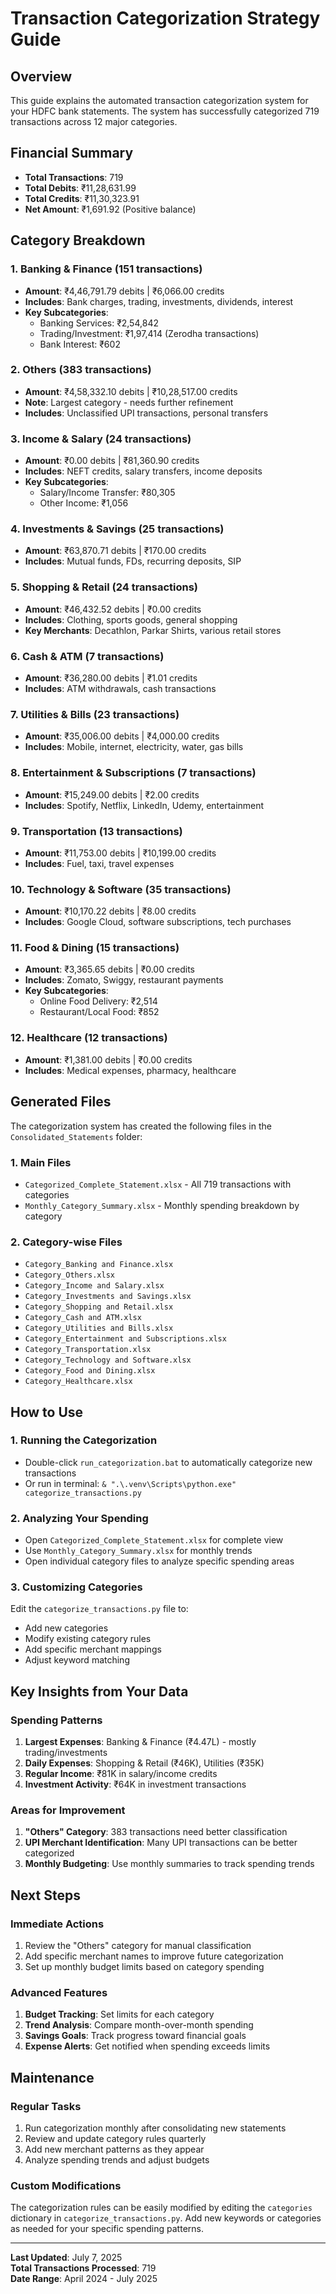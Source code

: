 # Transaction Categorization Strategy Guide

## Overview
This guide explains the automated transaction categorization system for your HDFC bank statements. The system has successfully categorized 719 transactions across 12 major categories.

## Financial Summary
- **Total Transactions**: 719
- **Total Debits**: ₹11,28,631.99
- **Total Credits**: ₹11,30,323.91
- **Net Amount**: ₹1,691.92 (Positive balance)

## Category Breakdown

### 1. **Banking & Finance** (151 transactions)
- **Amount**: ₹4,46,791.79 debits | ₹6,066.00 credits
- **Includes**: Bank charges, trading, investments, dividends, interest
- **Key Subcategories**:
  - Banking Services: ₹2,54,842
  - Trading/Investment: ₹1,97,414 (Zerodha transactions)
  - Bank Interest: ₹602

### 2. **Others** (383 transactions)
- **Amount**: ₹4,58,332.10 debits | ₹10,28,517.00 credits
- **Note**: Largest category - needs further refinement
- **Includes**: Unclassified UPI transactions, personal transfers

### 3. **Income & Salary** (24 transactions)
- **Amount**: ₹0.00 debits | ₹81,360.90 credits
- **Includes**: NEFT credits, salary transfers, income deposits
- **Key Subcategories**:
  - Salary/Income Transfer: ₹80,305
  - Other Income: ₹1,056

### 4. **Investments & Savings** (25 transactions)
- **Amount**: ₹63,870.71 debits | ₹170.00 credits
- **Includes**: Mutual funds, FDs, recurring deposits, SIP

### 5. **Shopping & Retail** (24 transactions)
- **Amount**: ₹46,432.52 debits | ₹0.00 credits
- **Includes**: Clothing, sports goods, general shopping
- **Key Merchants**: Decathlon, Parkar Shirts, various retail stores

### 6. **Cash & ATM** (7 transactions)
- **Amount**: ₹36,280.00 debits | ₹1.01 credits
- **Includes**: ATM withdrawals, cash transactions

### 7. **Utilities & Bills** (23 transactions)
- **Amount**: ₹35,006.00 debits | ₹4,000.00 credits
- **Includes**: Mobile, internet, electricity, water, gas bills

### 8. **Entertainment & Subscriptions** (7 transactions)
- **Amount**: ₹15,249.00 debits | ₹2.00 credits
- **Includes**: Spotify, Netflix, LinkedIn, Udemy, entertainment

### 9. **Transportation** (13 transactions)
- **Amount**: ₹11,753.00 debits | ₹10,199.00 credits
- **Includes**: Fuel, taxi, travel expenses

### 10. **Technology & Software** (35 transactions)
- **Amount**: ₹10,170.22 debits | ₹8.00 credits
- **Includes**: Google Cloud, software subscriptions, tech purchases

### 11. **Food & Dining** (15 transactions)
- **Amount**: ₹3,365.65 debits | ₹0.00 credits
- **Includes**: Zomato, Swiggy, restaurant payments
- **Key Subcategories**:
  - Online Food Delivery: ₹2,514
  - Restaurant/Local Food: ₹852

### 12. **Healthcare** (12 transactions)
- **Amount**: ₹1,381.00 debits | ₹0.00 credits
- **Includes**: Medical expenses, pharmacy, healthcare

## Generated Files

The categorization system has created the following files in the `Consolidated_Statements` folder:

### 1. **Main Files**
- `Categorized_Complete_Statement.xlsx` - All 719 transactions with categories
- `Monthly_Category_Summary.xlsx` - Monthly spending breakdown by category

### 2. **Category-wise Files**
- `Category_Banking and Finance.xlsx`
- `Category_Others.xlsx`
- `Category_Income and Salary.xlsx`
- `Category_Investments and Savings.xlsx`
- `Category_Shopping and Retail.xlsx`
- `Category_Cash and ATM.xlsx`
- `Category_Utilities and Bills.xlsx`
- `Category_Entertainment and Subscriptions.xlsx`
- `Category_Transportation.xlsx`
- `Category_Technology and Software.xlsx`
- `Category_Food and Dining.xlsx`
- `Category_Healthcare.xlsx`

## How to Use

### 1. **Running the Categorization**
- Double-click `run_categorization.bat` to automatically categorize new transactions
- Or run in terminal: `& ".\.venv\Scripts\python.exe" categorize_transactions.py`

### 2. **Analyzing Your Spending**
- Open `Categorized_Complete_Statement.xlsx` for complete view
- Use `Monthly_Category_Summary.xlsx` for monthly trends
- Open individual category files to analyze specific spending areas

### 3. **Customizing Categories**
Edit the `categorize_transactions.py` file to:
- Add new categories
- Modify existing category rules
- Add specific merchant mappings
- Adjust keyword matching

## Key Insights from Your Data

### **Spending Patterns**
1. **Largest Expenses**: Banking & Finance (₹4.47L) - mostly trading/investments
2. **Daily Expenses**: Shopping & Retail (₹46K), Utilities (₹35K)
3. **Regular Income**: ₹81K in salary/income credits
4. **Investment Activity**: ₹64K in investment transactions

### **Areas for Improvement**
1. **"Others" Category**: 383 transactions need better classification
2. **UPI Merchant Identification**: Many UPI transactions can be better categorized
3. **Monthly Budgeting**: Use monthly summaries to track spending trends

## Next Steps

### **Immediate Actions**
1. Review the "Others" category for manual classification
2. Add specific merchant names to improve future categorization
3. Set up monthly budget limits based on category spending

### **Advanced Features**
1. **Budget Tracking**: Set limits for each category
2. **Trend Analysis**: Compare month-over-month spending
3. **Savings Goals**: Track progress toward financial goals
4. **Expense Alerts**: Get notified when spending exceeds limits

## Maintenance

### **Regular Tasks**
1. Run categorization monthly after consolidating new statements
2. Review and update category rules quarterly
3. Add new merchant patterns as they appear
4. Analyze spending trends and adjust budgets

### **Custom Modifications**
The categorization rules can be easily modified by editing the `categories` dictionary in `categorize_transactions.py`. Add new keywords or categories as needed for your specific spending patterns.

---

**Last Updated**: July 7, 2025  
**Total Transactions Processed**: 719  
**Date Range**: April 2024 - July 2025
